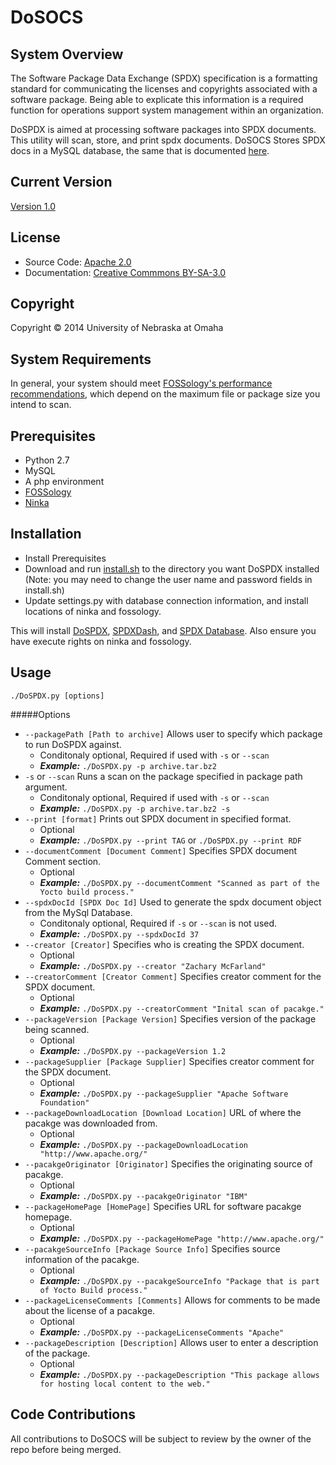 DoSOCS
======

System Overview
---------------
<div>
  <p>
  The Software Package Data Exchange (SPDX) specification is a formatting standard for communicating the licenses and copyrights associated with a software package. Being able to explicate this information is a required function for operations support system management within an organization.
  </p>
  
  <p>
  DoSPDX is aimed at processing software packages into SPDX documents. This utility will scan, store, and print spdx documents. DoSOCS Stores SPDX docs in a MySQL database, the same that is documented <a href="https://github.com/spdx-tools/Database">here</a>.
  </p>
</div>

Current Version
---------------
<a href="https://github.com/zwmcfarland/DoSPDX/blob/master/ChangeLog.md">Version 1.0</a>

License
-------
<ul>
  <li>Source Code: <a href="https://github.com/zwmcfarland/DoSPDX/blob/master/src/ApacheLicense.txt">Apache 2.0</a></li>
  <li>Documentation: <a href="https://github.com/zwmcfarland/DoSPDX/blob/master/CCLicense.txt">Creative Commmons BY-SA-3.0</a></li>
</ul>

Copyright
---------
Copyright © 2014 University of Nebraska at Omaha

System Requirements
-------------------
In general, your system should meet <a href="http://www.fossology.org/projects/fossology/wiki/SysConfig">FOSSology's performance recommendations</a>, which depend on the maximum file or package size you intend to scan.

Prerequisites
-----------------
- Python 2.7
- MySQL
- A php environment
- <a href="http://www.fossology.org/">FOSSology</a>
- <a href="http://ninka.turingmachine.org/#sec-3">Ninka</a>

Installation
------------
- Install Prerequisites
- Download and run <a href="https://github.com/zwmcfarland/DoSPDX/blob/master/install.sh">install.sh</a> to the directory you want DoSPDX installed (Note: you may need to change the user name and password fields in install.sh)
- Update settings.py with database connection information, and install locations of ninka and fossology.

This will install <a href="https://github.com/zwmcfarland/DoSPDX">DoSPDX</a>, <a href="https://github.com/zwmcfarland/SPDXDash">SPDXDash</a>, and <a href="https://github.com/spdx-tools/Database">SPDX Database</a>. Also ensure you have execute rights on ninka and fossology.

Usage
-----
`./DoSPDX.py [options]`

#####Options

- `--packagePath [Path to archive]` Allows user to specify which package to run DoSPDX against.
  - Conditonaly optional, Required if used with `-s` or `--scan`
  - ***Example:*** `./DoSPDX.py -p archive.tar.bz2`
- `-s` or `--scan` Runs a scan on the package specified in package path argument.
  - Conditonaly optional, Required if used with `-s` or `--scan`
  - ***Example:*** `./DoSPDX.py -p archive.tar.bz2 -s`
- `--print [format]` Prints out SPDX document in specified format.
  - Optional
  - ***Example:*** `./DoSPDX.py --print TAG` or `./DoSPDX.py --print RDF`
- `--documentComment [Document Comment]` Specifies SPDX document Comment section.
  - Optional 
  - ***Example:*** `./DoSPDX.py --documentComment "Scanned as part of the Yocto build process."`
- `--spdxDocId [SPDX Doc Id]` Used to generate the spdx document object from the MySql Database.
  - Conditonaly optional, Required if `-s` or `--scan` is not used.
  - ***Example:*** `./DoSPDX.py --spdxDocId 37` 
- `--creator [Creator]` Specifies who is creating the SPDX document.
  - Optional
  - ***Example:*** `./DoSPDX.py --creator "Zachary McFarland"` 
- `--creatorComment [Creator Comment]` Specifies creator comment for the SPDX document.
  - Optional
  - ***Example:*** `./DoSPDX.py --creatorComment "Inital scan of pacakge."`
- `--packageVersion [Package Version]` Specifies version of the package being scanned.
  - Optional
  - ***Example:*** `./DoSPDX.py --packageVersion 1.2`
- `--packageSupplier [Package Supplier]` Specifies creator comment for the SPDX document.
  - Optional
  - ***Example:*** `./DoSPDX.py --packageSupplier "Apache Software Foundation"`
- `--packageDownloadLocation [Download Location]` URL of where the pacakge was downloaded from.
  - Optional 
  - ***Example:*** `./DoSPDX.py --packageDownloadLocation "http://www.apache.org/"`
- `--pacakgeOriginator [Originator]` Specifies the originating source of pacakge.
  - Optional
  - ***Example:*** `./DoSPDX.py --pacakgeOriginator "IBM"` 
- `--packageHomePage [HomePage]` Specifies URL for software pacakge homepage.
  - Optional
  - ***Example:*** `./DoSPDX.py --packageHomePage "http://www.apache.org/"`
- `--pacakgeSourceInfo [Package Source Info]` Specifies source information of the pacakge.
  - Optional
  - ***Example:*** `./DoSPDX.py --pacakgeSourceInfo "Package that is part of Yocto Build process."`
- `--packageLicenseComments [Comments]` Allows for comments to be made about the license of a pacakge.
  - Optional
  - ***Example:*** `./DoSPDX.py --packageLicenseComments "Apache"`
- `--packageDescription [Description]` Allows user to enter a description of the package.
  - Optional
  - ***Example:*** `./DoSPDX.py --packageDescription "This package allows for hosting local content to the web."`
 


Code Contributions
------------------
All contributions to DoSOCS will be subject to review by the owner of the repo before being merged.
